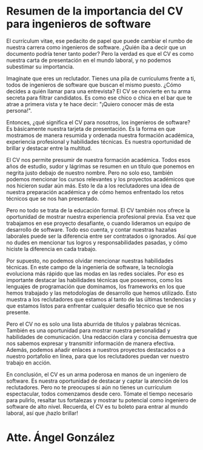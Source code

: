 # Resumen de la importancia del CV para ingenieros de software

El currículum vitae, ese pedacito de papel que puede cambiar el rumbo de nuestra carrera como ingenieros de software. ¿Quién iba a decir que un documento podría tener tanto poder? Pero la verdad es que el CV es como nuestra carta de presentación en el mundo laboral, y no podemos subestimar su importancia.

Imagínate que eres un reclutador. Tienes una pila de currículums frente a ti, todos de ingenieros de software que buscan el mismo puesto. ¿Cómo decides a quién llamar para una entrevista? El CV se convierte en tu arma secreta para filtrar candidatos. Es como ese chico o chica en el bar que te atrae a primera vista y te hace decir: "¡Quiero conocer más de esta persona!".

Entonces, ¿qué significa el CV para nosotros, los ingenieros de software? Es básicamente nuestra tarjeta de presentación. Es la forma en que mostramos de manera resumida y ordenada nuestra formación académica, experiencia profesional y habilidades técnicas. Es nuestra oportunidad de brillar y destacar entre la multitud.

El CV nos permite presumir de nuestra formación académica. Todos esos años de estudio, sudor y lágrimas se resumen en un título que ponemos en negrita justo debajo de nuestro nombre. Pero no solo eso, también podemos mencionar los cursos relevantes y los proyectos académicos que nos hicieron sudar aún más. Esto le da a los reclutadores una idea de nuestra preparación académica y de cómo hemos enfrentado los retos técnicos que se nos han presentado.

Pero no todo se trata de la educación formal. El CV también nos ofrece la oportunidad de mostrar nuestra experiencia profesional previa. Esa vez que trabajamos en ese proyecto desafiante, o cuando lideramos un equipo de desarrollo de software. Todo eso cuenta, y contar nuestras hazañas laborales puede ser la diferencia entre ser contratados o ignorados. Así que no dudes en mencionar tus logros y responsabilidades pasadas, y cómo hiciste la diferencia en cada trabajo.

Por supuesto, no podemos olvidar mencionar nuestras habilidades técnicas. En este campo de la ingeniería de software, la tecnología evoluciona más rápido que las modas en las redes sociales. Por eso es importante destacar las habilidades técnicas que poseemos, como los lenguajes de programación que dominamos, los frameworks en los que hemos trabajado y las metodologías de desarrollo que hemos utilizado. Esto muestra a los reclutadores que estamos al tanto de las últimas tendencias y que estamos listos para enfrentar cualquier desafío técnico que se nos presente.

Pero el CV no es solo una lista aburrida de títulos y palabras técnicas. También es una oportunidad para mostrar nuestra personalidad y habilidades de comunicación. Una redacción clara y concisa demuestra que nos sabemos expresar y transmitir información de manera efectiva. Además, podemos añadir enlaces a nuestros proyectos destacados o a nuestro portafolio en línea, para que los reclutadores puedan ver nuestro trabajo en acción.

En conclusión, el CV es un arma poderosa en manos de un ingeniero de software. Es nuestra oportunidad de destacar y captar la atención de los reclutadores. Pero no te preocupes si aún no tienes un currículum espectacular, todos comenzamos desde cero. Tómate el tiempo necesario para pulirlo, resaltar tus fortalezas y mostrar tu potencial como ingeniero de software de alto nivel. Recuerda, el CV es tu boleto para entrar al mundo laboral, así que ¡hazlo brillar!

# Atte. Ángel González
